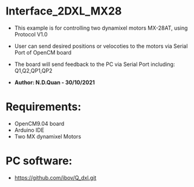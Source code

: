 # Interface_2DXL_MX28
- This example is for controlling two dynamixel motors MX-28AT, using Protocol V1.0
- User can send desired positions or velocoties to the motors via Serial Port of OpenCM board
- The board will send feedback to the PC via Serial Port including: Q1,Q2,QP1,QP2

- **Author: N.D.Quan - 30/10/2021**

# Requirements:
- OpenCM9.04 board
- Arduino IDE
- Two MX dynamixel Motors
 
# PC software:
- https://github.com/ibov/Q_dxl.git

